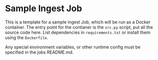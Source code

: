 # Sample Ingest Job

This is a template for a sample ingest Job, which will be run as a Docker container. The entry point for the contianer is the `src.py` script, put all the source code here. List dependencies in `requirements.txt` or install them using the `Dockerfile`. 

Any special environment variables, or other runtime config must be specified in the jobs README.md. 
